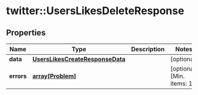 # twitter::UsersLikesDeleteResponse


## Properties
Name | Type | Description | Notes
------------ | ------------- | ------------- | -------------
**data** | [**UsersLikesCreateResponseData**](UsersLikesCreateResponse_data.md) |  | [optional] 
**errors** | [**array[Problem]**](Problem.md) |  | [optional] [Min. items: 1] 


